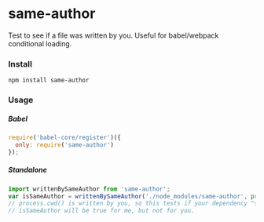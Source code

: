 # same-author

Test to see if a file was written by you. Useful for babel/webpack conditional loading.

### Install

```
npm install same-author
```

### Usage

##### Babel

```js
require('babel-core/register')({
  only: require('same-author')
});
```

##### Standalone
```js
import writtenBySameAuthor from 'same-author';
var isSameAuthor = writtenBySameAuthor('./node_modules/same-author', process.cwd());
// process.cwd() is written by you, so this tests if your dependency "same-author" was also written by you.
// isSameAuthor will be true for me, but not for you.
```
